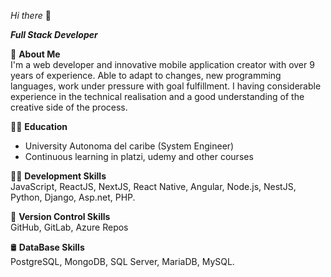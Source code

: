 <i>Hi there</i> 👋

<b><i>Full Stack Developer</i></b> 

💬 <b>About Me</b>  
I'm a web developer and innovative mobile application creator with over 9 years of experience.
Able to adapt to changes, new programming languages, work under pressure with goal fulfillment.
I having considerable experience in the technical realisation and a good understanding of the creative side of the process.  

🧑‍🎓 <b>Education</b>  
<ul>
  <li>University Autonoma del caribe (System Engineer)</li>
  <li>Continuous learning in platzi, udemy and other courses</li>
</ul>

👨‍💻 <b>Development Skills</b>  
JavaScript, ReactJS, NextJS, React Native, Angular, Node.js, NestJS, Python, Django, Asp.net, PHP.

🌿 <b>Version Control Skills</b>  
GitHub, GitLab, Azure Repos

🛢 <b>DataBase Skills</b>  
PostgreSQL, MongoDB, SQL Server, MariaDB, MySQL.
